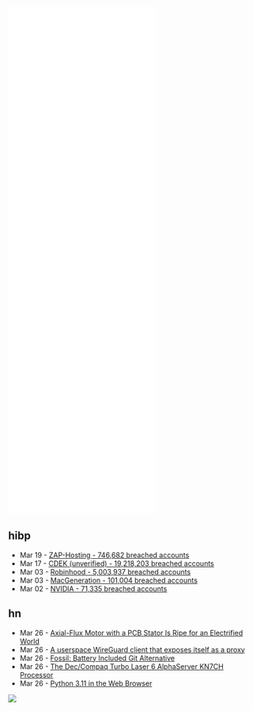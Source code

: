 ![Metrics](https://raw.githubusercontent.com/phixion/phixion/master/metrics.svg)

## hibp

<!--
for https://github.com/phixion/phixion/blob/main/.github/workflows/feeds.yml
-->
<!--START_SECTION:haveibeenpwnd-->
- Mar 19 - [ZAP-Hosting - 746,682 breached accounts](https://haveibeenpwned.com/PwnedWebsites#ZAPHosting)
- Mar 17 - [CDEK (unverified) - 19,218,203 breached accounts](https://haveibeenpwned.com/PwnedWebsites#CDEK)
- Mar 03 - [Robinhood - 5,003,937 breached accounts](https://haveibeenpwned.com/PwnedWebsites#Robinhood)
- Mar 03 - [MacGeneration - 101,004 breached accounts](https://haveibeenpwned.com/PwnedWebsites#MacGeneration)
- Mar 02 - [NVIDIA - 71,335 breached accounts](https://haveibeenpwned.com/PwnedWebsites#NVIDIA)
<!--END_SECTION:haveibeenpwnd-->

## hn

<!--
for https://github.com/phixion/phixion/blob/main/.github/workflows/feeds.yml
-->
<!--START_SECTION:hn-->
- Mar 26 - [Axial-Flux Motor with a PCB Stator Is Ripe for an Electrified World](https://spectrum.ieee.org/axial-flux)
- Mar 26 - [A userspace WireGuard client that exposes itself as a proxy](https://github.com/octeep/wireproxy)
- Mar 26 - [Fossil: Battery Included Git Alternative](https://fossil-scm.org/home/doc/trunk/www/index.wiki)
- Mar 26 - [The Dec/Compaq Turbo Laser 6 AlphaServer KN7CH Processor](https://www.cpushack.com/2022/03/26/the-dec-compaq-turbo-laser-6-alphaserver-kn7ch-processor/)
- Mar 26 - [Python 3.11 in the Web Browser](https://2022.pycon.de/program/SBCNDY/)
<!--END_SECTION:hn-->

<!--
for https://yhype.me
-->
![](https://hit.yhype.me/github/profile?user_id=13013670)
